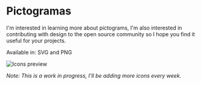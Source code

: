 # Pictogramas
I'm interested in learning more about pictograms, I'm also interested in contributing with design to the open source community so I hope you find it useful for your projects.

Available in: SVG and PNG

![Icons preview](https://raw.githubusercontent.com/adrianmg/pictogramas/master/Preview.png)

*Note: This is a work in progress, I'll be adding more icons every week.*
